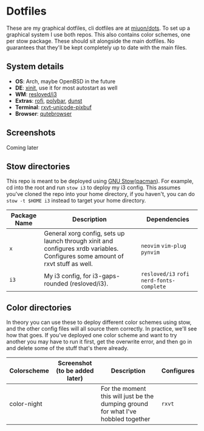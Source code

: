 # Dotfiles
These are my graphical dotfiles, cli dotfiles are at [miuon/dots](https://github.com/miuon/dots). To set up a graphical system I use both repos. This also contains color schemes, one per stow package. These should sit alongside the main dotfiles. No guarantees that they'll be kept completely up to date with the main files.

## System details
+ **OS**: Arch, maybe OpenBSD in the future
+ **DE**: [xinit](https://wiki.archlinux.com/index.php/xinit), use it for most autostart as well
+ **WM**: [resloved/i3](https://github.com/resloved/i3)
+ **Extras**: [rofi](https://github.com/davatorium/rofi), [polybar](https://github.com/polybar/polybar), [dunst](https://github.com/dunst-project/dunst)
+ **Terminal**: [rxvt-unicode-pixbuf](https://aur.archlinux.org/packages/rxvt-unicode-pixbuf)
+ **Browser**: [qutebrowser](https://github.com/qutebrowser/qutebrowser)

## Screenshots
Coming later

## Stow directories
This repo is meant to be deployed using [GNU Stow](https://gnu.org/software/stow)([pacman](https://archlinux.org/packages/community/any/stow)). For example, cd into the root and run `stow i3` to deploy my i3 config. This assumes you've cloned the repo into your home directory, if you haven't, you can do `stow -t $HOME i3` instead to target your home directory.

| Package Name | Description | Dependencies |
| --- | --- | --- |
| `x` | General xorg config, sets up launch through xinit and configures xrdb variables. Configures some amount of rxvt stuff as well. | `neovim` `vim-plug` `pynvim` |
| `i3` | My i3 config, for i3-gaps-rounded (resloved/i3). | `resloved/i3` `rofi` `nerd-fonts-complete` |

## Color directories
In theory you can use these to deploy different color schemes using stow, and the other config files will all source them correctly. In practice, we'll see how that goes. If you've deployed one color scheme and want to try another you may have to run it first, get the overwrite error, and then go in and delete some of the stuff that's there already.

| Colorscheme | Screenshot (to be added later) | Description | Configures |
| --- | --- | --- | --- |
| color-night | | For the moment this will just be the dumping ground for what I've hobbled together | `rxvt` |
